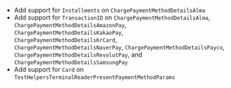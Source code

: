 * Add support for `Installments` on `ChargePaymentMethodDetailsAlma`
* Add support for `TransactionID` on `ChargePaymentMethodDetailsAlma`, `ChargePaymentMethodDetailsAmazonPay`, `ChargePaymentMethodDetailsKakaoPay`, `ChargePaymentMethodDetailsKrCard`, `ChargePaymentMethodDetailsNaverPay`, `ChargePaymentMethodDetailsPayco`, `ChargePaymentMethodDetailsRevolutPay`, and `ChargePaymentMethodDetailsSamsungPay`
* Add support for `Card` on `TestHelpersTerminalReaderPresentPaymentMethodParams`